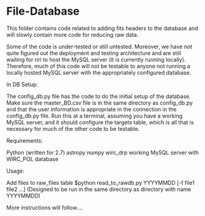 # File-Database

This folder contains code related to adding fits headers to the database and will slowly 
contain more code for reducing raw data. 

Some of the code is under-tested or still untested. Moreover, we have not quite figured out the deployment
and testing architecture and are still waiting for riri to host the MySQL server (it is currently running
locally). Therefore, much of this code will not be testable to anyone not running a locally hosted MySQL 
server with the appropriately configured database.

In DB Setup:

The config_db.py file has the code to do the initial setup of the database. Make sure the master_BD.csv file is
in the same directory as config_db.py and that the user information is appropriate in the connection in the 
config_db.py file. Run this at a terminal, assuming you have a working MySQL server, and it should configure
the targets table, which is all that is necessary for much of the other code to be testable.


Requirements:

Python (written for 2.7)
astropy
numpy
wirc_drp
working MySQL server with WIRC_POL database

Usage:

Add files to raw_files table
$python read_to_rawdb.py YYYYMMDD [-f file1 file2 ...]
(Designed to be run in the same directory as directory with name YYYYMMDD)

More instructions will follow....
